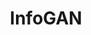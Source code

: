 ---
layout: page
title: InfoGAN
description: Open Source implementation of InfoGAN using PyTorch 
github: https://github.com/Natsu6767/InfoGAN-PyTorch
github_stars: 290
redirect: https://github.com/Natsu6767/InfoGAN-PyTorch
importance: 1
img: /assets/img/infogan.png
---
